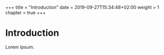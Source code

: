 +++
title = "Introduction"
date = 2019-09-27T15:34:48+02:00
weight = 1
chapter = true
+++

# Introduction

Lorem Ipsum.